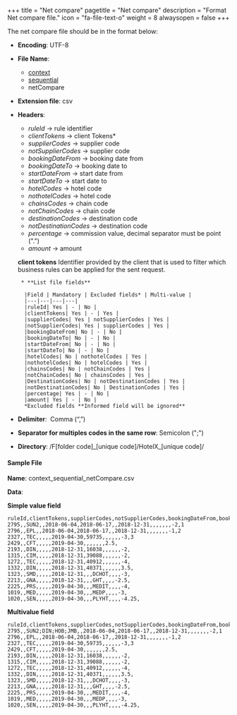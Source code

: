 +++
title = "Net compare"
pagetitle = "Net compare"
description = "Format Net compare file."
icon = "fa-file-text-o"
weight = 8
alwaysopen = false
+++

The net compare file should be in the format below:

* **Encoding**: UTF-8
* **File Name**: 
    * [context](/hotelx/concepts/accesses-supplier-context/#context)
    * [sequential](/hotelx/plugins/entity_table_file/#sequential)
    * netCompare
* **Extension file**: csv
* **Headers**:
    * _ruleId_  → rule identifier
    * _clientTokens_  → client Tokens*
    * _supplierCodes_  → supplier code
    * _notSupplierCodes_  → supplier code
    * _bookingDateFrom_  → booking date from
    * _bookingDateTo_   → booking date to
    * _startDateFrom_  → start date from
    * _startDateTo_  → start date to
    * _hotelCodes_  → hotel code
    * _nothotelCodes_  → hotel code
    * _chainsCodes_  → chain code
    * _notChainCodes_  → chain code
    * _destinationCodes_  → destination code
    * _notDestinationCodes_  → destination code
    * _percentage_  → commission value, decimal separator must be point (".") 
    * _amount_  → amount  

    **client tokens** Identifier provided by the client that is used to filter which business rules can be applied for the sent request.
    
       * **List file fields** 
  
        |Field | Mandatory | Excluded fields* | Multi-value |
        |---|---|---|---|
        |ruleId| Yes | - | No |
        |clientTokens| Yes | - | Yes |
        |supplierCodes| Yes | notSupplierCodes | Yes |
        |notSupplierCodes| Yes | supplierCodes | Yes |
        |bookingDateFrom| No | - | No |
        |bookingDateTo| No | - | No |
        |startDateFrom| No | - | No |
        |startDateTo| No | - | No |
        |hotelCodes| No | nothotelCodes | Yes |
        |nothotelCodes| No | hotelCodes | Yes |
        |chainsCodes| No | notChainCodes | Yes |
        |notChainCodes| No | chainsCodes | Yes |
        |DestinationCodes| No | notDestinationCodes | Yes |
        |notDestinationCodes| No | DestinationCodes | Yes |
        |percentage| Yes | - | No |
        |amount| Yes | - | No |
        *Excluded fields **Informed field will be ignored**

* **Delimiter**:  Comma (“,”)
* **Separator for multiples codes in the same row**: Semicolon (";")
* **Directory**: /F[folder code]\_[unique code]/HotelX\_[unique code]/

#### Sample File

**Name**: context\_sequential_netCompare.csv

**Data**:

**Simple value field**
```csv
ruleId,clientTokens,supplierCodes,notSupplierCodes,bookingDateFrom,bookingDateTo,startDateFrom,startDateTo,hotelCodes,notHotelCodes,chainCodes,notChainCodes,destinationCodes,notDestinationCodes,percentage,amount
2795,,SUN2,,2018-06-04,2018-06-17,,2018-12-31,,,,,,,-2,1
2796,,EPL,,2018-06-04,2018-06-17,,2018-12-31,,,,,,,-1,2
2327,,TEC,,,,,2019-04-30,59735,,,,,,-3,3
2429,,CFT,,,,,2019-04-30,,,,,,,2.5,
2193,,DIN,,,,,2018-12-31,16038,,,,,,-2,
1315,,CIM,,,,,2018-12-31,39088,,,,,,-2,
1272,,TEC,,,,,2018-12-31,40912,,,,,,-4,
1332,,DIN,,,,,2018-12-31,40371,,,,,,3.5,
1323,,SMD,,,,,2018-12-31,,,DCHOT,,,,-3,
2213,,GNA,,,,,2018-12-31,,,GHT,,,,-2.5,
2225,,PRS,,,,,2019-04-30,,,MEDIT,,,,-4,
1019,,MED,,,,,2019-04-30,,,MEDP,,,,-3,
1020,,SEN,,,,,2019-04-30,,,PLYHT,,,,-4.25,
```

**Multivalue field**
```csv
ruleId,clientTokens,supplierCodes,notSupplierCodes,bookingDateFrom,bookingDateTo,startDateFrom,startDateTo,hotelCodes,notHotelCodes,chainCodes,notChainCodes,destinationCodes,notDestinationCodes,percentage,amount
2795,,SUN2;DIN;HOB;JMB,,2018-06-04,2018-06-17,,2018-12-31,,,,,,,-2,1
2796,,EPL,,2018-06-04,2018-06-17,,2018-12-31,,,,,,,-1,2
2327,,TEC,,,,,2019-04-30,59735,,,,,,-3,3
2429,,CFT,,,,,2019-04-30,,,,,,,2.5,
2193,,DIN,,,,,2018-12-31,16038,,,,,,-2,
1315,,CIM,,,,,2018-12-31,39088,,,,,,-2,
1272,,TEC,,,,,2018-12-31,40912,,,,,,-4,
1332,,DIN,,,,,2018-12-31,40371,,,,,,3.5,
1323,,SMD,,,,,2018-12-31,,,DCHOT,,,,-3,
2213,,GNA,,,,,2018-12-31,,,GHT,,,,-2.5,
2225,,PRS,,,,,2019-04-30,,,MEDIT,,,,-4,
1019,,MED,,,,,2019-04-30,,,MEDP,,,,-3,
1020,,SEN,,,,,2019-04-30,,,PLYHT,,,,-4.25,
```

